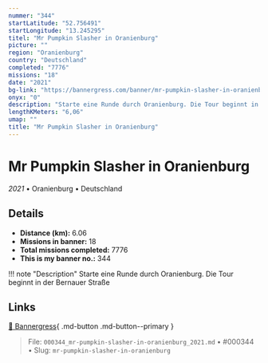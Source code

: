 ```yaml
---
nummer: "344"
startLatitude: "52.756491"
startLongitude: "13.245295"
titel: "Mr Pumpkin Slasher in Oranienburg"
picture: ""
region: "Oranienburg"
country: "Deutschland"
completed: "7776"
missions: "18"
date: "2021"
bg-link: "https://bannergress.com/banner/mr-pumpkin-slasher-in-oranienburg-13b7"
onyx: "0"
description: "Starte eine Runde durch Oranienburg. Die Tour beginnt in der Bernauer Straße"
lengthKMeters: "6,06"
umap: ""
title: "Mr Pumpkin Slasher in Oranienburg"
---
```

# Mr Pumpkin Slasher in Oranienburg

*2021* • Oranienburg • Deutschland



## Details
- **Distance (km):** 6.06
- **Missions in banner:** 18
- **Total missions completed:** 7776
- **This is my banner no.:** 344


!!! note "Description"
    Starte eine Runde durch Oranienburg. Die Tour beginnt in der Bernauer Straße



## Links
[🔗 Bannergress](https://bannergress.com/banner/mr-pumpkin-slasher-in-oranienburg-13b7){ .md-button .md-button--primary }



> File: `000344_mr-pumpkin-slasher-in-oranienburg_2021.md` • #000344 • Slug: `mr-pumpkin-slasher-in-oranienburg`
